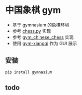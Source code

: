 # 中国象棋 gym

- 基于 gymnasium 的象棋环境
- 参考 [chess.py](https://github.com/Farama-Foundation/PettingZoo/blob/master/pettingzoo/classic/chess/chess.py) 实现
- 参考 [gym_chinese_chess](https://github.com/bupticybee/gym_chinese_chess) 实现
- 使用 [gym-xiangqi](https://github.com/tanliyon/gym-xiangqi/tree/main) 作为 GUI 展示

## 安装

```bash
pip install gymnasium
```

## todo

